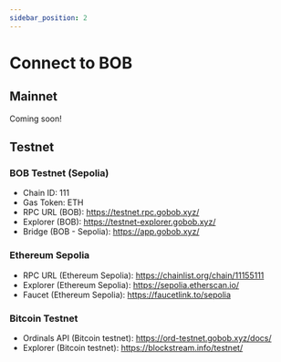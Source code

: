```yaml
---
sidebar_position: 2
---
```


# Connect to BOB

## Mainnet

Coming soon!

## Testnet

### BOB Testnet (Sepolia)

- Chain ID: 111
- Gas Token: ETH
- RPC URL (BOB): https://testnet.rpc.gobob.xyz/
- Explorer (BOB): https://testnet-explorer.gobob.xyz/
- Bridge (BOB - Sepolia): https://app.gobob.xyz/

### Ethereum Sepolia

- RPC URL (Ethereum Sepolia): https://chainlist.org/chain/11155111
- Explorer (Ethereum Sepolia): https://sepolia.etherscan.io/
- Faucet (Ethereum Sepolia): https://faucetlink.to/sepolia

### Bitcoin Testnet

- Ordinals API (Bitcoin testnet): https://ord-testnet.gobob.xyz/docs/
- Explorer (Bitcoin testnet): https://blockstream.info/testnet/
